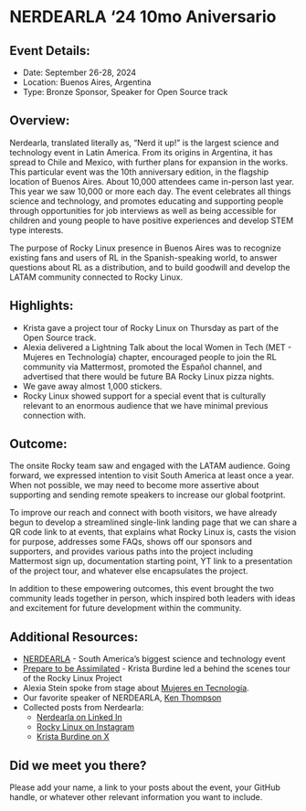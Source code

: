 # NERDEARLA ‘24 10mo Aniversario


## Event Details:



* Date: September 26-28, 2024
* Location: Buenos Aires, Argentina
* Type: Bronze Sponsor, Speaker for Open Source track


## Overview:

Nerdearla, translated literally as, “Nerd it up!” is the largest science and technology event in Latin America. From its origins in Argentina, it has spread to Chile and Mexico, with further plans for expansion in the works. This particular event was the 10th anniversary edition, in the flagship location of Buenos Aires. About 10,000 attendees came in-person last year. This year we saw 10,000 or more each day. The event celebrates all things science and technology, and promotes educating and supporting people through opportunities for job interviews as well as being accessible for children and young people to have positive experiences and develop STEM type interests.

The purpose of Rocky Linux presence in Buenos Aires was to recognize existing fans and users of RL in the Spanish-speaking world, to answer questions about RL as a distribution, and to build goodwill and develop the LATAM community connected to Rocky Linux. 


## Highlights:



* Krista gave a project tour of Rocky Linux on Thursday as part of the Open Source track. 
* Alexia delivered a Lightning Talk about the local Women in Tech (MET - Mujeres en Technología) chapter, encouraged people to join the RL community via Mattermost, promoted the Español channel, and advertised that there would be future BA Rocky Linux pizza nights.
* We gave away almost 1,000 stickers.
* Rocky Linux showed support for a special event that is culturally relevant to an enormous audience that we have minimal previous connection with.


## Outcome:

The onsite Rocky team saw and engaged with the LATAM audience. Going forward, we expressed intention to visit South America at least once a year. When not possible, we may need to become more assertive about supporting and sending remote speakers to increase our global footprint.

To improve our reach and connect with booth visitors, we have already begun to develop a streamlined single-link landing page that we can share a QR code link to at events, that explains what Rocky Linux is, casts the vision for purpose, addresses some FAQs, shows off our sponsors and supporters, and provides various paths into the project including Mattermost sign up, documentation starting point, YT link to a presentation of the project tour, and whatever else encapsulates the project.

In addition to these empowering outcomes, this event brought the two community leads together in person, which inspired both leaders with ideas and excitement for future development within the community.


## Additional Resources:



* [NERDEARLA](https://nerdear.la/en/) - South America’s biggest science and technology event
* [Prepare to be Assimilated](https://youtu.be/ffzaVHV2q8I?feature=shared) - Krista Burdine led a behind the scenes tour of the Rocky Linux Project
* Alexia Stein spoke from stage about [Mujeres en Tecnología](https://mujeresentecnologia.org/en/).
* Our favorite speaker of NERDEARLA, [Ken Thompson](https://youtu.be/xKNaCzdn6sY?feature=shared)
* Collected posts from Nerdearla:
    * [Nerdearla on Linked In](https://www.linkedin.com/posts/nerdearla_nerdearla-activity-7242961443061481473-VN9u?utm_source=share&utm_medium=member_desktop)
    * [Rocky Linux on Instagram](https://www.instagram.com/p/DAymaPwvgfC/?igsh=MWYycTM5cTdueDk2Yg==) 
    * [Krista Burdine on X](https://x.com/KristaBurdine/status/1839300027514237094)


## Did we meet you there?

Please add your name, a link to your posts about the event, your GitHub handle, or whatever other relevant information you want to include.
